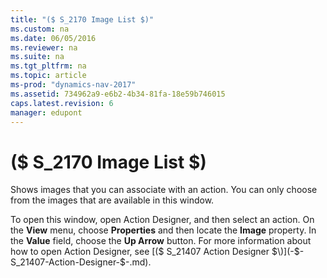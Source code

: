 ```yaml
---
title: "($ S_2170 Image List $)"
ms.custom: na
ms.date: 06/05/2016
ms.reviewer: na
ms.suite: na
ms.tgt_pltfrm: na
ms.topic: article
ms-prod: "dynamics-nav-2017"
ms.assetid: 734962a9-e6b2-4b34-81fa-18e59b746015
caps.latest.revision: 6
manager: edupont
---
```

# ($ S_2170 Image List $)
Shows images that you can associate with an action. You can only choose from the images that are available in this window.  
  
 To open this window, open Action Designer, and then select an action. On the **View** menu, choose **Properties** and then locate the **Image** property. In the **Value** field, choose the **Up Arrow** button. For more information about how to open Action Designer, see [\($ S\_21407 Action Designer $\)](-$-S_21407-Action-Designer-$-.md).